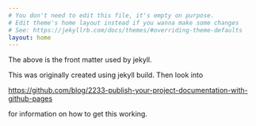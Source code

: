 ```yaml
---
# You don't need to edit this file, it's empty on purpose.
# Edit theme's home layout instead if you wanna make some changes
# See: https://jekyllrb.com/docs/themes/#overriding-theme-defaults
layout: home
---
```


The above is the front matter used by jekyll.

This was originally created using jekyll build.
Then look into

https://github.com/blog/2233-publish-your-project-documentation-with-github-pages

for information on how to get this working.



